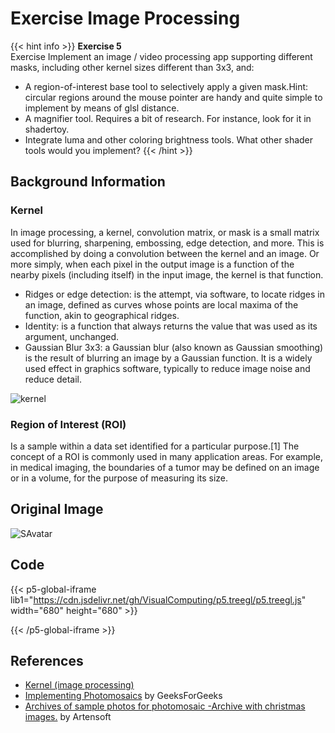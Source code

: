 # Exercise Image Processing

{{< hint info >}}
**Exercise 5**  
Exercise
Implement an image / video processing app supporting different masks, including other kernel sizes different than 3x3, and:
* A region-of-interest base tool to selectively apply a given mask.Hint: circular regions around the mouse pointer are handy and quite simple to implement by means of glsl distance.
* A magnifier tool. Requires a bit of research. For instance, look for it in shadertoy.
* Integrate luma and other coloring brightness tools.
What other shader tools would you implement?
{{< /hint >}}

## Background Information

### Kernel

In image processing, a kernel, convolution matrix, or mask is a small matrix used for blurring, sharpening, embossing, edge detection, and more. This is accomplished by doing a convolution between the kernel and an image. Or more simply, when each pixel in the output image is a function of the nearby pixels (including itself) in the input image, the kernel is that function.

* Ridges or edge detection: is the attempt, via software, to locate ridges in an image, defined as curves whose points are local maxima of the function, akin to geographical ridges.
* Identity: is a function that always returns the value that was used as its argument, unchanged. 
* Gaussian Blur 3x3: a Gaussian blur (also known as Gaussian smoothing) is the result of blurring an image by a Gaussian function. It is a widely used effect in graphics software, typically to reduce image noise and reduce detail. 

<img src="/showcase/docs/imageProcessing/kernel.png" alt="kernel">

### Region of Interest (ROI)

Is a sample within a data set identified for a particular purpose.[1] The concept of a ROI is commonly used in many application areas. For example, in medical imaging, the boundaries of a tumor may be defined on an image or in a volume, for the purpose of measuring its size. 


## Original Image

<img src="/showcase/docs/photomosaic/Lego.jpg" alt="SAvatar">

## Code

{{< p5-global-iframe lib1="https://cdn.jsdelivr.net/gh/VisualComputing/p5.treegl/p5.treegl.js" width="680" height="680" >}} 
<script src="https://cdnjs.cloudflare.com/ajax/libs/p5.js/1.5.0/p5.js"></script>
<script src=https://cdn.jsdelivr.net/gh/VisualComputing/p5.treegl/p5.treegl.min.js></script>
<script src="https://cdnjs.cloudflare.com/ajax/libs/p5.js/1.5.0/addons/p5.sound.min.js"></script>
<script src="/showcase/docs/imageProcessing/imageProcessing.js"></script> 

{{< /p5-global-iframe >}}

## References
* [Kernel (image processing)](https://en.wikipedia.org/wiki/Kernel_%28image_processing%29)
* [Implementing Photomosaics](https://www.geeksforgeeks.org/implementing-photomosaics/) by GeeksForGeeks
* [Archives of sample photos for photomosaic -Archive with christmas images.](https://www.artensoft.com/ArtensoftPhotoMosaicWizard/photobases.php) by Artensoft